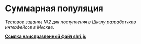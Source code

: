 # Суммарная популяция
*Тестовое задание №2 для поступления в Школу разработчкив интерфейсов в Москве.*

**[Ссылка на исправленный файл shri.js](https://github.com/yuriMalakhov/shri-task2/blob/master/common.blocks/shri/shri.js)**
